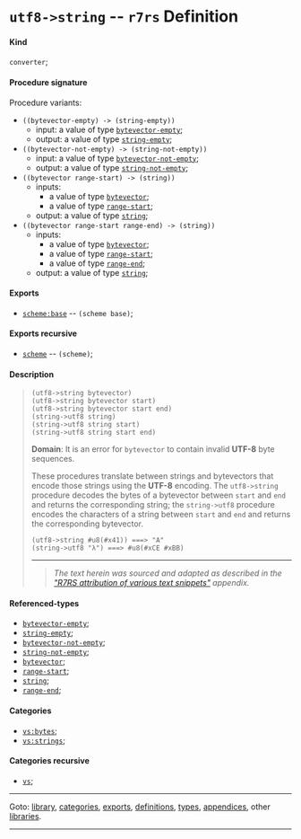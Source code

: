 

<a id='definition__r7rs__utf8-_3e_string'></a>

# `utf8->string` -- `r7rs` Definition


<a id='definition__r7rs__utf8-_3e_string__kind'></a>

#### Kind

`converter`;


<a id='definition__r7rs__utf8-_3e_string__procedure-signature'></a>

#### Procedure signature

Procedure variants:
 * `((bytevector-empty) -> (string-empty))`
   * input: a value of type [`bytevector-empty`](../../r7rs/types/bytevector-empty.md#type__r7rs__bytevector-empty);
   * output: a value of type [`string-empty`](../../r7rs/types/string-empty.md#type__r7rs__string-empty);
 * `((bytevector-not-empty) -> (string-not-empty))`
   * input: a value of type [`bytevector-not-empty`](../../r7rs/types/bytevector-not-empty.md#type__r7rs__bytevector-not-empty);
   * output: a value of type [`string-not-empty`](../../r7rs/types/string-not-empty.md#type__r7rs__string-not-empty);
 * `((bytevector range-start) -> (string))`
   * inputs:
     * a value of type [`bytevector`](../../r7rs/types/bytevector.md#type__r7rs__bytevector);
     * a value of type [`range-start`](../../r7rs/types/range-start.md#type__r7rs__range-start);
   * output: a value of type [`string`](../../r7rs/types/string.md#type__r7rs__string);
 * `((bytevector range-start range-end) -> (string))`
   * inputs:
     * a value of type [`bytevector`](../../r7rs/types/bytevector.md#type__r7rs__bytevector);
     * a value of type [`range-start`](../../r7rs/types/range-start.md#type__r7rs__range-start);
     * a value of type [`range-end`](../../r7rs/types/range-end.md#type__r7rs__range-end);
   * output: a value of type [`string`](../../r7rs/types/string.md#type__r7rs__string);


<a id='definition__r7rs__utf8-_3e_string__exports'></a>

#### Exports

 * [`scheme:base`](../../r7rs/exports/scheme_3a_base.md#export__r7rs__scheme_3a_base) -- `(scheme base)`;


<a id='definition__r7rs__utf8-_3e_string__exports-recursive'></a>

#### Exports recursive

 * [`scheme`](../../r7rs/exports/scheme.md#export__r7rs__scheme) -- `(scheme)`;


<a id='definition__r7rs__utf8-_3e_string__description'></a>

#### Description

> ````
> (utf8->string bytevector)
> (utf8->string bytevector start)
> (utf8->string bytevector start end)
> (string->utf8 string)
> (string->utf8 string start)
> (string->utf8 string start end)
> ````
> 
> 
> **Domain**:  It is an error for `bytevector` to contain invalid __UTF-8__ byte sequences.
> 
> These procedures translate between strings and bytevectors
> that encode those strings using the __UTF-8__ encoding.
> The `utf8->string` procedure decodes the bytes of
> a bytevector between `start` and `end`
> and returns the corresponding string;
> the `string->utf8` procedure encodes the characters of a
> string between `start` and `end`
> and returns the corresponding bytevector.
> 
> ````
> (utf8->string #u8(#x41)) ===> "A"
> (string->utf8 "λ") ===> #u8(#xCE #xBB)
> ````
> 
> 
> ----
> > *The text herein was sourced and adapted as described in the ["R7RS attribution of various text snippets"](../../r7rs/appendices/attribution.md#appendix__r7rs__attribution) appendix.*


<a id='definition__r7rs__utf8-_3e_string__referenced-types'></a>

#### Referenced-types

 * [`bytevector-empty`](../../r7rs/types/bytevector-empty.md#type__r7rs__bytevector-empty);
 * [`string-empty`](../../r7rs/types/string-empty.md#type__r7rs__string-empty);
 * [`bytevector-not-empty`](../../r7rs/types/bytevector-not-empty.md#type__r7rs__bytevector-not-empty);
 * [`string-not-empty`](../../r7rs/types/string-not-empty.md#type__r7rs__string-not-empty);
 * [`bytevector`](../../r7rs/types/bytevector.md#type__r7rs__bytevector);
 * [`range-start`](../../r7rs/types/range-start.md#type__r7rs__range-start);
 * [`string`](../../r7rs/types/string.md#type__r7rs__string);
 * [`range-end`](../../r7rs/types/range-end.md#type__r7rs__range-end);


<a id='definition__r7rs__utf8-_3e_string__categories'></a>

#### Categories

 * [`vs:bytes`](../../vonuvoli/categories/vs_3a_bytes.md#category__vonuvoli__vs_3a_bytes);
 * [`vs:strings`](../../vonuvoli/categories/vs_3a_strings.md#category__vonuvoli__vs_3a_strings);


<a id='definition__r7rs__utf8-_3e_string__categories-recursive'></a>

#### Categories recursive

 * [`vs`](../../vonuvoli/categories/vs.md#category__vonuvoli__vs);

----

Goto: [library](../../r7rs/_index.md#library__r7rs), [categories](../../r7rs/categories/_index.md#toc__r7rs__categories), [exports](../../r7rs/exports/_index.md#toc__r7rs__exports), [definitions](../../r7rs/definitions/_index.md#toc__r7rs__definitions), [types](../../r7rs/types/_index.md#toc__r7rs__types), [appendices](../../r7rs/appendices/_index.md#toc__r7rs__appendices), other [libraries](../../_libraries.md#toc__libraries).

----

